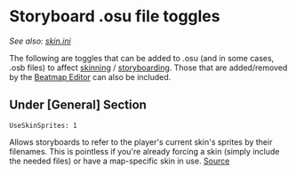 # Storyboard .osu file toggles

*See also: [skin.ini](/wiki/Skinning/Skin.ini)*

The following are toggles that can be added to .osu (and in some cases, .osb files) to affect [skinning](/wiki/Skinning) / [storyboarding](/wiki/Storyboards). Those that are added/removed by the [Beatmap Editor](/wiki/Beatmap_Editor) can also be included.

## Under \[General\] Section

`UseSkinSprites: 1`

Allows storyboards to refer to the player's current skin's sprites by their filenames. This is pointless if you're already forcing a skin (simply include the needed files) or have a map-specific skin in use. [Source](https://osu.ppy.sh/community/forums/topics/1869?start=141760)
